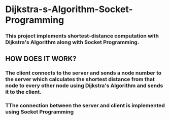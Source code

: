 # Dijkstra-s-Algorithm-Socket-Programming

### This project implements shortest-distance computation with Dijkstra's Algorithm along with Socket Programming.

## HOW DOES IT WORK?
  ### The client connects to the server and sends a node number to the server which calculates the shortest distance from that node to every other node using Dijkstra's Algorithm and sends it to the client. 
  ### TThe connection between the server and client is implemented using Socket Programming
    
